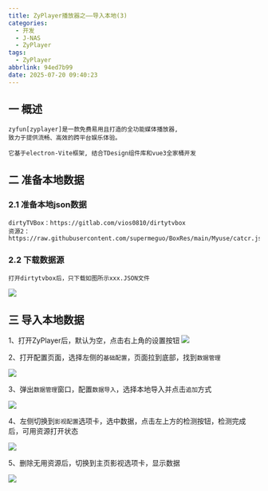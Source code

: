 ```yaml
---
title: ZyPlayer播放器之——导入本地(3)
categories:
  - 开发
  - J-NAS
  - ZyPlayer
tags:
  - ZyPlayer
abbrlink: 94ed7b99
date: 2025-07-20 09:40:23
---
```

## 一 概述

```
zyfun[zyplayer]是一款免费易用且打造的全功能媒体播放器, 
致力于提供流畅、高效的跨平台娱乐体验。

它基于electron-Vite框架, 结合TDesign组件库和vue3全家桶开发
```

<!--more-->

## 二 准备本地数据

### 2.1 准备本地json数据

```
dirtyTVBox：https://gitlab.com/vios0810/dirtytvbox
资源2：https://raw.githubusercontent.com/supermeguo/BoxRes/main/Myuse/catcr.json
```

### 2.2 下载数据源

```
打开dirtytvbox后，只下载如图所示xxx.JSON文件
```

![][1]

## 三 导入本地数据

1、打开ZyPlayer后，默认为空，点击右上角的设置按钮
![][2]

2、打开配置页面，选择左侧的`基础配置`，页面拉到底部，找到`数据管理`

![][3]

3、弹出`数据管理`窗口，配置`数据导入`，选择本地导入并点击`追加`方式

![][4]

4、左侧切换到`影视配置`选项卡，选中数据，点击左上方的检测按钮，检测完成后，可用资源打开状态

![][5]

5、删除无用资源后，切换到主页影视选项卡，显示数据

![][6]




[1]:https://cdn.jsdelivr.net/gh/PGzxc/CDN/blog-nas/zyplayer-3-tv-download-1.png
[2]:https://cdn.jsdelivr.net/gh/PGzxc/CDN/blog-nas/zyplayer-3-open-empty-2.png
[3]:https://cdn.jsdelivr.net/gh/PGzxc/CDN/blog-nas/zyplayer-3-data-manager-3.png
[4]:https://cdn.jsdelivr.net/gh/PGzxc/CDN/blog-nas/zyplayer-3-data-update-4.png
[5]:https://cdn.jsdelivr.net/gh/PGzxc/CDN/blog-nas/zyplayer-3-data-check-5.png
[6]:https://cdn.jsdelivr.net/gh/PGzxc/CDN/blog-nas/zyplayer-3-data-show-6.png
